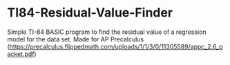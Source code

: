 # TI84-Residual-Value-Finder
Simple TI-84 BASIC program to find the residual value of a regression model for the data set. Made for AP Precalculus (https://precalculus.flippedmath.com/uploads/1/1/3/0/11305589/appc_2.6_packet.pdf)
